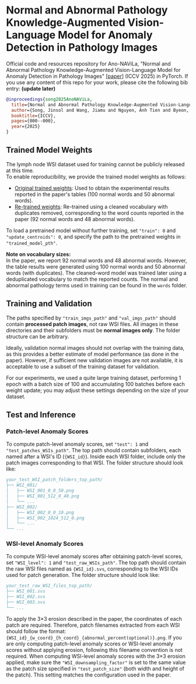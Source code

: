 # Normal and Abnormal Pathology Knowledge-Augmented Vision-Language Model for Anomaly Detection in Pathology Images

Official code and resources repository for Ano-NAViLa, "Normal and Abnormal Pathology Knowledge-Augmented Vision-Language Model for Anomaly Detection in Pathology Images" [\[paper\]](https://arxiv.org/abs/2508.15256) (ICCV 2025) in PyTorch. If you use any content of this repo for your work, please cite the following bib entry: **(update later)**

```bibtex
@inproceedings{song2025AnoNAViLa,
  title={Normal and Abnormal Pathology Knowledge-Augmented Vision-Language Model for Anomaly Detection in Pathology Images},
  author={Song, Jinsol and Wang, Jiamu and Nguyen, Anh Tien and Byeon, Keunho and Ahn, Sangjeong and Lee, Sung Hak and Kwak, Jin Tae},
  booktitle={ICCV},
  pages={000--000},
  year={2025}
}
```

## Trained Model Weights

The lymph node WSI dataset used for training cannot be publicly released at this time.  
To enable reproducibility, we provide the trained model weights as follows:

- [Original trained weights](https://drive.google.com/file/d/1ie7ch0Pcvdrf46NyPL2lyckzsuzyPoWI/view?usp=drive_link): Used to obtain the experimental results reported in the paper's tables (100 normal words and 50 abnormal words).  
- [Re-trained weights](https://drive.google.com/file/d/141a-w_ungtVT9e5vTszAvRonCQEGURSf/view?usp=drive_link): Re-trained using a cleaned vocabulary with duplicates removed, corresponding to the word counts reported in the paper (92 normal words and 48 abnormal words).

To load a pretrained model without further training, set `"train": 0` and `"update_centroids": 0`, and specify the path to the pretrained weights in `"trained_model_pth"`.

**Note on vocabulary sizes:**  
In the paper, we report 92 normal words and 48 abnormal words. However, the table results were generated using 100 normal words and 50 abnormal words (with duplicates). The cleaned-word model was trained later using a deduplicated vocabulary to match the reported counts. The normal and abnormal pathology terms used in training can be found in the `words` folder.

## Training and Validation

The paths specified by `"train_imgs_path"` and `"val_imgs_path"` should contain **processed patch images**, not raw WSI files. All images in these directories and their subfolders must be **normal images only**. The folder structure can be arbitrary.

Ideally, validation normal images should not overlap with the training data, as this provides a better estimate of model performance (as done in the paper). However, if sufficient new validation images are not available, it is acceptable to use a subset of the training dataset for validation.

For our experiments, we used a quite large training dataset, performing 1 epoch with a batch size of 100 and accumulating 100 batches before each weight update; you may adjust these settings depending on the size of your dataset.

## Test and Inference

### Patch-level Anomaly Scores

To compute patch-level anomaly scores, set `"test": 1` and `"test_patches_WSIs_path"`. The top path should contain subfolders, each named after a WSI's ID (`{WSI_id}`). Inside each WSI folder, include only the patch images corresponding to that WSI. The folder structure should look like:

```bibtex
your_test_WSI_patch_folders_top_path/
├── WSI_001/
│   ├── WSI_001_0_0_50.png
│   ├── WSI_001_512_0_40.png
│   └── ...
├── WSI_002/
│   ├── WSI_002_0_0_10.png
│   ├── WSI_002_1024_512_0.png
│   └── ...
└── ...
```

### WSI-level Anomaly Scores

To compute WSI-level anomaly scores after obtaining patch-level scores, set `"WSI_level": 1` and `"test_raw_WSIs_path"`. The top path should contain the raw WSI files named as `{WSI_id}.svs`, corresponding to the WSI IDs used for patch generation. The folder structure should look like:

```bibtex
your_test_raw_WSI_files_top_path/
├── WSI_001.svs
├── WSI_002.svs
├── WSI_003.svs
└── ...
```

To apply the 3×3 erosion described in the paper, the coordinates of each patch are required. Therefore, patch filenames extracted from each WSI should follow the format:
`{WSI_id}_{w_coord}_{h_coord}_{abnormal_percent(optional)}.png`. If you are only computing patch-level anomaly scores or WSI-level anomaly scores without applying erosion, following this filename convention is not required.
When computing WSI-level anomaly scores with the 3×3 erosion applied, make sure the `"WSI_downsampling_factor"` is set to the same value as the patch size specified in `"test_patch_size"` (both width and height of the patch). This setting matches the configuration used in the paper.
